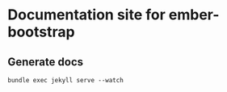# Documentation site for ember-bootstrap

## Generate docs


    bundle exec jekyll serve --watch
    
